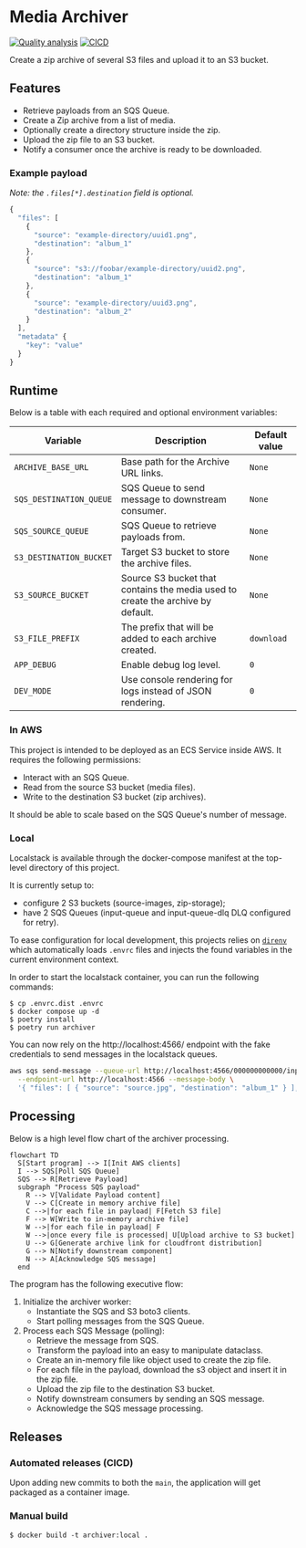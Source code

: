 # Media Archiver

[![Quality analysis](https://github.com/meero-com/archiver/actions/workflows/quality.yaml/badge.svg)](https://github.com/meero-com/archiver/actions/workflows/quality.yaml) [![CICD](https://github.com/meero-com/archiver/actions/workflows/ci.yaml/badge.svg)](https://github.com/meero-com/archiver/actions/workflows/ci.yaml)

Create a zip archive of several S3 files and upload it to an S3 bucket.

## Features

- Retrieve payloads from an SQS Queue.
- Create a Zip archive from a list of media.
- Optionally create a directory structure inside the zip.
- Upload the zip file to an S3 bucket.
- Notify a consumer once the archive is ready to be downloaded.

### Example payload

_Note: the `.files[*].destination` field is optional._

```javascript
{
  "files": [
    {
      "source": "example-directory/uuid1.png",
      "destination": "album_1"
    },
    {
      "source": "s3://foobar/example-directory/uuid2.png",
      "destination": "album_1"
    },
    {
      "source": "example-directory/uuid3.png",
      "destination": "album_2"
    }
  ],
  "metadata" {
    "key": "value"
  }
}
```

## Runtime

Below is a table with each required and optional environment variables:

| Variable | Description | Default value |
|----------|-------------|---------------|
| `ARCHIVE_BASE_URL` | Base path for the Archive URL links. | `None` |
| `SQS_DESTINATION_QUEUE` | SQS Queue to send message to downstream consumer. | `None` |
| `SQS_SOURCE_QUEUE` | SQS Queue to retrieve payloads from. | `None` |
| `S3_DESTINATION_BUCKET` | Target S3 bucket to store the archive files. | `None` |
| `S3_SOURCE_BUCKET` | Source S3 bucket that contains the media used to create the archive by default. | `None` |
| `S3_FILE_PREFIX` | The prefix that will be added to each archive created. | `download` |
| `APP_DEBUG` | Enable debug log level. | `0` |
| `DEV_MODE` | Use console rendering for logs instead of JSON rendering. | `0` |

### In AWS

This project is intended to be deployed as an ECS Service inside AWS.
It requires the following permissions:

- Interact with an SQS Queue.
- Read from the source S3 bucket (media files).
- Write to the destination S3 bucket (zip archives).

It should be able to scale based on the SQS Queue's number of message.

### Local

Localstack is available through the docker-compose manifest at the top-level directory of this project.

It is currently setup to:

- configure 2 S3 buckets (source-images, zip-storage);
- have 2 SQS Queues (input-queue and input-queue-dlq DLQ configured for retry).

To ease configuration for local development, this projects relies on [`direnv`][direnv] which
automatically loads `.envrc` files and injects the found variables in the current environment context.

[direnv]: https://direnv.net/

In order to start the localstack container, you can run the following commands:

```console
$ cp .envrc.dist .envrc
$ docker compose up -d
$ poetry install
$ poetry run archiver
```

You can now rely on the http://localhost:4566/ endpoint with the fake credentials to
send messages in the localstack queues.


```bash
aws sqs send-message --queue-url http://localhost:4566/000000000000/input-queue \
  --endpoint-url http://localhost:4566 --message-body \
  '{ "files": [ { "source": "source.jpg", "destination": "album_1" } ], "metadata": {"user_email": "theo.massard@meero.com"}}'
```

## Processing

Below is a high level flow chart of the archiver processing.

```mermaid
flowchart TD
  S[Start program] --> I[Init AWS clients]
  I --> SQS[Poll SQS Queue]
  SQS --> R[Retrieve Payload]
  subgraph "Process SQS payload"
    R --> V[Validate Payload content]
    V --> C[Create in memory archive file]
    C -->|for each file in payload| F[Fetch S3 file]
    F --> W[Write to in-memory archive file]
    W -->|for each file in payload| F
    W -->|once every file is processed| U[Upload archive to S3 bucket]
    U --> G[Generate archive link for cloudfront distribution]
    G --> N[Notify downstream component]
    N --> A[Acknowledge SQS message]
  end
```

The program has the following executive flow:

1. Initialize the archiver worker:
    - Instantiate the SQS and S3 boto3 clients.
    - Start polling messages from the SQS Queue.
2. Process each SQS Message (polling):
    - Retrieve the message from SQS.
    - Transform the payload into an easy to manipulate dataclass.
    - Create an in-memory file like object used to create the zip file.
    - For each file in the payload, download the s3 object and insert it in the
  zip file.
    - Upload the zip file to the destination S3 bucket.
    - Notify downstream consumers by sending an SQS message.
    - Acknowledge the SQS message processing.

## Releases

### Automated releases (CICD)

Upon adding new commits to both the `main`, the application will
get packaged as a container image.

### Manual build

```console
$ docker build -t archiver:local .
```

